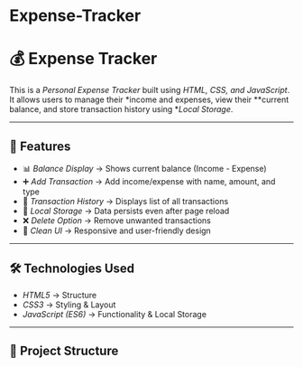 # Expense-Tracker
# 💰 Expense Tracker

This is a *Personal Expense Tracker* built using *HTML, CSS, and JavaScript*.  
It allows users to manage their *income and expenses, view their **current balance, and store transaction history using **Local Storage*.

---

## 🚀 Features

- 📊 *Balance Display* → Shows current balance (Income - Expense)  
- ➕ *Add Transaction* → Add income/expense with name, amount, and type  
- 📜 *Transaction History* → Displays list of all transactions  
- 💾 *Local Storage* → Data persists even after page reload  
- ❌ *Delete Option* → Remove unwanted transactions  
- 🎨 *Clean UI* → Responsive and user-friendly design  

---

## 🛠 Technologies Used

- *HTML5* → Structure  
- *CSS3* → Styling & Layout  
- *JavaScript (ES6)* → Functionality & Local Storage  

---

## 📂 Project Structure

